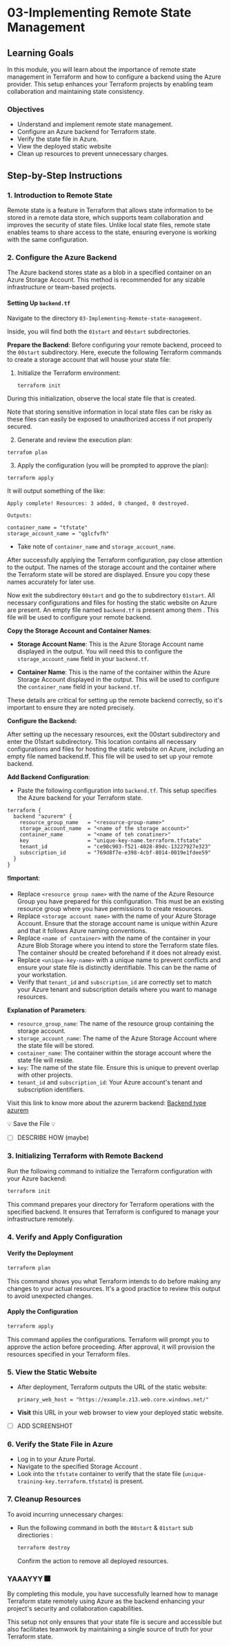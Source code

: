 # 03-Implementing Remote State Management

## Learning Goals

In this module, you will learn about the importance of remote state management in Terraform and how to configure a backend using the Azure provider. 
This setup enhances your Terraform projects by enabling team collaboration and maintaining state consistency.

### Objectives

- Understand and implement remote state management.
- Configure an Azure backend for Terraform state.
- Verify the state file in Azure.
- View the deployed static website
- Clean up resources to prevent unnecessary charges.

## Step-by-Step Instructions

### 1. Introduction to Remote State

Remote state is a feature in Terraform that allows state information to be stored in a remote data store, which supports team collaboration and improves the security of state files. 
Unlike local state files, remote state enables teams to share access to the state, ensuring everyone is working with the same configuration.

### 2. Configure the Azure Backend

The Azure backend stores state as a blob in a specified container on an Azure Storage Account. This method is recommended for any sizable infrastructure or team-based projects.

#### Setting Up `backend.tf`

Navigate to the directory `03-Implementing-Remote-state-management`.

Inside, you will find both the `01start` and `00start` subdirectories.

**Prepare the Backend**:
Before configuring your remote backend, proceed to the `00start` subdirectory. Here, execute the following Terraform commands to create a storage account that will house your state file:

1. Initialize the Terraform environment:

   `terraform init`

During this initialization, observe the local state file that is created.

Note that storing sensitive information in local state files can be risky as these files can easily be exposed to unauthorized access if not properly secured.

2. Generate and review the execution plan:

  `terrafom plan`

3. Apply the configuration (you will be prompted to approve the plan):

  `terraform apply`

It will output something of the like:

```
Apply complete! Resources: 3 added, 0 changed, 0 destroyed.

Outputs:

container_name = "tfstate"
storage_account_name = "qglcfvfh"
```

* Take note of `container_name` and `storage_account_name`.

After successfully applying the Terraform configuration, pay close attention to the output. 
The names of the storage account and the container where the Terraform state will be stored are displayed. Ensure you copy these names accurately for later use.

Now exit the subdirectory `00start` and go the to subdirectory `01start`. 
All necessary configurations and files for hosting the static website on Azure are present. 
An empty file named `backend.tf` is present among them . This file will be used to configure your remote backend.

**Copy the Storage Account and Container Names**:

- **Storage Account Name**: This is the Azure Storage Account name displayed in the output. You will need this to configure the `storage_account_name` field in your `backend.tf`.
  
- **Container Name**: This is the name of the container within the Azure Storage Account displayed in the output. This will be used to configure the `container_name` field in your `backend.tf`.

These details are critical for setting up the remote backend correctly, so it's important to ensure they are noted precisely.

**Configure the Backend:**

After setting up the necessary resources, exit the 00start subdirectory and enter the 01start subdirectory. This location contains all necessary configurations and files for hosting the static website on Azure, including an empty file named backend.tf. This file will be used to set up your remote backend.

**Add Backend Configuration**:

   - Paste the following configuration into `backend.tf`. This setup specifies the Azure backend for your Terraform state.

   ```hcl
   terraform {
     backend "azurerm" {
       resource_group_name   = "<resource-group-name>"
       storage_account_name  = "<name of the storage account>"
       container_name        = "<name of teh conatiner>"
       key                   = "unique-key-name.terraform.tfstate"
       tenant_id             = "ce98c903-f521-4028-89dc-13227927e323"
       subscription_id       = "769d8f7e-e398-4cbf-8014-0019e1fdee59"
     }
   }
   ```

❗**Important**:
- Replace `<resource group name>` with the name of the Azure Resource Group you have prepared for this configuration. This must be an existing resource group where you have permissions to create resources.
- Replace `<storage account name>` with the name of your Azure Storage Account. Ensure that the storage account name is unique within Azure and that it follows Azure naming conventions.
- Replace `<name of container>` with the name of the container in your Azure Blob Storage where you intend to store the Terraform state files. The container should be created beforehand if it does not already exist.
- Replace `<unique-key-name>` with a unique name to prevent conflicts and ensure your state file is distinctly identifiable. This can be the name of your workstation.
- Verify that `tenant_id` and `subscription_id` are correctly set to match your Azure tenant and subscription details where you want to manage resources.


**Explanation of Parameters**:
   - `resource_group_name`: The name of the resource group containing the storage account.
   - `storage_account_name`: The name of the Azure Storage Account where the state file will be stored.
   - `container_name`: The container within the storage account where the state file will reside.
   - `key`: The name of the state file. Ensure this is unique to prevent overlap with other projects.
   - `tenant_id` and `subscription_id`: Your Azure account's tenant and subscription identifiers.


Visit this link to know more about the azurerm backend:
[Backend type azurem](https://developer.hashicorp.com/terraform/language/settings/backends/azurerm)

💡 Save the File 💡

- [ ] DESCRIBE HOW (maybe)

### 3. Initializing Terraform with Remote Backend

Run the following command to initialize the Terraform configuration with your Azure backend:

```bash
terraform init
```

This command prepares your directory for Terraform operations with the specified backend. It ensures that Terraform is configured to manage your infrastructure remotely.

### 4. Verify and Apply Configuration

#### Verify the Deployment

```bash
terraform plan
```
This command shows you what Terraform intends to do before making any changes to your actual resources. It's a good practice to review this output to avoid unexpected changes.

#### Apply the Configuration

```bash
terraform apply
```
This command applies the configurations. Terraform will prompt you to approve the action before proceeding. After approval, it will provision the resources specified in your Terraform files.

### 5. View the Static Website

- After deployment, Terraform outputs the URL of the static website:
  
  ```plaintext
  primary_web_host = "https://example.z13.web.core.windows.net/"
  ```

- **Visit** this URL in your web browser to view your deployed static website.

 - [ ] ADD SCREENSHOT

### 6. Verify the State File in Azure

- Log in to your Azure Portal.
- Navigate to the specified Storage Account .
- Look into the `tfstate` container to verify that the state file (`unique-training-key.terraform.tfstate`) is present.

### 7. Cleanup Resources

To avoid incurring unnecessary charges:

- Run the following command in both the `00start` & `01start` sub directiories :

  ```bash
  terraform destroy
  ```

  Confirm the action to remove all deployed resources.

### YAAAYYY 🎆

By completing this module, you have successfully learned how to manage Terraform state remotely using Azure as the backend enhancing your project's security and collaboration capabilities. 

This setup not only ensures that your state file is secure and accessible but also facilitates teamwork by maintaining a single source of truth for your Terraform state.
